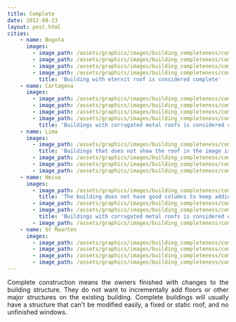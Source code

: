 ```yaml
---
title: Complete
date: 2012-08-23
layout: post.html
cities:
    - name: Bogota
      images:
        - image_path: /assets/graphics/images/building_completeness/complete_bogota_01.jpg
        - image_path: /assets/graphics/images/building_completeness/complete_bogota_02.jpg
        - image_path: /assets/graphics/images/building_completeness/complete_bogota_03.jpg
        - image_path: /assets/graphics/images/building_completeness/complete_bogota_04.jpg
          title: 'Building with eternit roof is considered complete'
    - name: Cartagena
      images:
        - image_path: /assets/graphics/images/building_completeness/complete_cartagena_01.png
        - image_path: /assets/graphics/images/building_completeness/complete_cartagena_02.png
        - image_path: /assets/graphics/images/building_completeness/complete_cartagena_03.png
        - image_path: /assets/graphics/images/building_completeness/complete_cartagena_04.png
          title: 'Buildings with corrugated metal roofs is considered complete.'
    - name: Lima
      images:
        - image_path: /assets/graphics/images/building_completeness/complete_lima_01.png
          title: 'Buildings that does not show the roof in the image is considered complete'
        - image_path: /assets/graphics/images/building_completeness/complete_lima_02.png
        - image_path: /assets/graphics/images/building_completeness/complete_lima_03.png
        - image_path: /assets/graphics/images/building_completeness/complete_lima_04.png
    - name: Neiva
      images:
        - image_path: /assets/graphics/images/building_completeness/complete_neiva_01.png
          title: 'The building does not have good columns to keep adding more floors.'
        - image_path: /assets/graphics/images/building_completeness/complete_neiva_02.png
        - image_path: /assets/graphics/images/building_completeness/complete_neiva_03.png
          title: 'Buildings with corrugated metal roofs is considered complete.'
        - image_path: /assets/graphics/images/building_completeness/complete_neiva_04.png
    - name: St Maarten
      images:
        - image_path: /assets/graphics/images/building_completeness/complete_St_Maarten_01.png
        - image_path: /assets/graphics/images/building_completeness/complete_St_Maarten_02.png
        - image_path: /assets/graphics/images/building_completeness/complete_St_Maarten_03.png
        - image_path: /assets/graphics/images/building_completeness/complete_St_Maarten_04.png
---
```

<p align=justify>
Complete construction means the owners finished with changes to the building structure. They do not want to incrementally add floors or other major structures on the existing building. Complete buildings will usually have a structure that can't be modified easily, a fixed or static roof, and no unfinished windows.
</p>